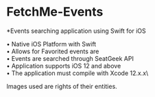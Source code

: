 # FetchMe-Events
*Events searching application using Swift for iOS 

• Native iOS Platform with Swift\
• Allows for Favorited events are\
• Events are searched through SeatGeek API\
• Application supports iOS 12 and above\
• The application must compile with Xcode 12.x.x\

Images used are rights of their entities.
